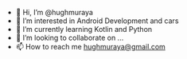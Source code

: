 - 👋 Hi, I’m @hughmuraya
- 👀 I’m interested in Android Development and cars
- 🌱 I’m currently learning Kotlin and Python
- 💞️ I’m looking to collaborate on ...
- 📫 How to reach me hughmuraya@gmail.com

<!---
hughmuraya/hughmuraya is a ✨ special ✨ repository because its `README.md` (this file) appears on your GitHub profile.
You can click the Preview link to take a look at your changes.
--->
